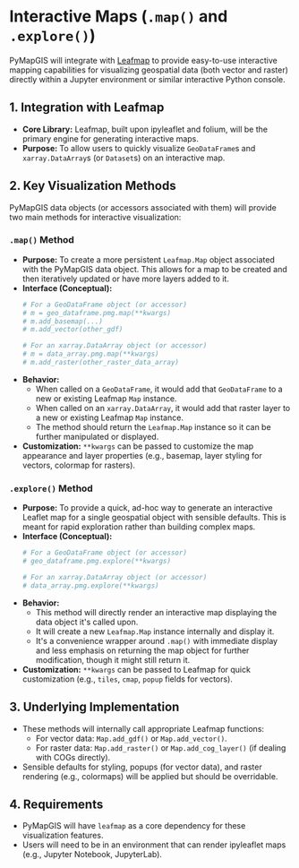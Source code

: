 # Interactive Maps (`.map()` and `.explore()`)

PyMapGIS will integrate with [Leafmap](https://leafmap.org/) to provide easy-to-use interactive mapping capabilities for visualizing geospatial data (both vector and raster) directly within a Jupyter environment or similar interactive Python console.

## 1. Integration with Leafmap

*   **Core Library:** Leafmap, built upon ipyleaflet and folium, will be the primary engine for generating interactive maps.
*   **Purpose:** To allow users to quickly visualize `GeoDataFrame`s and `xarray.DataArray`s (or `Dataset`s) on an interactive map.

## 2. Key Visualization Methods

PyMapGIS data objects (or accessors associated with them) will provide two main methods for interactive visualization:

### `.map()` Method

*   **Purpose:** To create a more persistent `Leafmap.Map` object associated with the PyMapGIS data object. This allows for a map to be created and then iteratively updated or have more layers added to it.
*   **Interface (Conceptual):**
    ```python
    # For a GeoDataFrame object (or accessor)
    # m = geo_dataframe.pmg.map(**kwargs)
    # m.add_basemap(...)
    # m.add_vector(other_gdf)

    # For an xarray.DataArray object (or accessor)
    # m = data_array.pmg.map(**kwargs)
    # m.add_raster(other_raster_data_array)
    ```
*   **Behavior:**
    *   When called on a `GeoDataFrame`, it would add that `GeoDataFrame` to a new or existing Leafmap `Map` instance.
    *   When called on an `xarray.DataArray`, it would add that raster layer to a new or existing Leafmap `Map` instance.
    *   The method should return the `Leafmap.Map` instance so it can be further manipulated or displayed.
*   **Customization:** `**kwargs` can be passed to customize the map appearance and layer properties (e.g., basemap, layer styling for vectors, colormap for rasters).

### `.explore()` Method

*   **Purpose:** To provide a quick, ad-hoc way to generate an interactive Leaflet map for a single geospatial object with sensible defaults. This is meant for rapid exploration rather than building complex maps.
*   **Interface (Conceptual):**
    ```python
    # For a GeoDataFrame object (or accessor)
    # geo_dataframe.pmg.explore(**kwargs)

    # For an xarray.DataArray object (or accessor)
    # data_array.pmg.explore(**kwargs)
    ```
*   **Behavior:**
    *   This method will directly render an interactive map displaying the data object it's called upon.
    *   It will create a new `Leafmap.Map` instance internally and display it.
    *   It's a convenience wrapper around `.map()` with immediate display and less emphasis on returning the map object for further modification, though it might still return it.
*   **Customization:** `**kwargs` can be passed to Leafmap for quick customization (e.g., `tiles`, `cmap`, `popup` fields for vectors).

## 3. Underlying Implementation

*   These methods will internally call appropriate Leafmap functions:
    *   For vector data: `Map.add_gdf()` or `Map.add_vector()`.
    *   For raster data: `Map.add_raster()` or `Map.add_cog_layer()` (if dealing with COGs directly).
*   Sensible defaults for styling, popups (for vector data), and raster rendering (e.g., colormaps) will be applied but should be overridable.

## 4. Requirements

*   PyMapGIS will have `leafmap` as a core dependency for these visualization features.
*   Users will need to be in an environment that can render ipyleaflet maps (e.g., Jupyter Notebook, JupyterLab).
```
